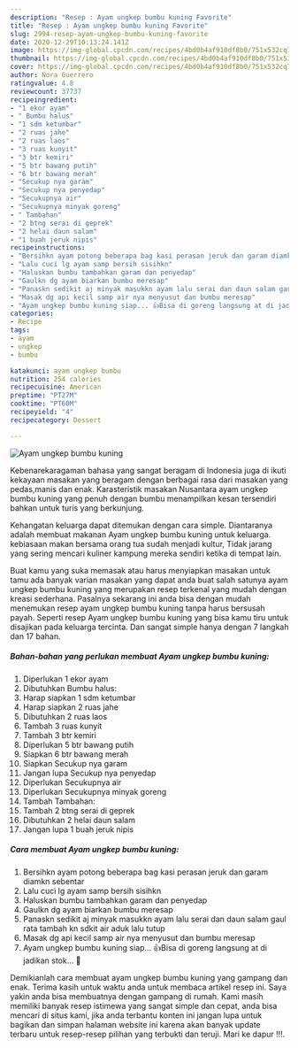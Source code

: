 ```yaml
---
description: "Resep : Ayam ungkep bumbu kuning Favorite"
title: "Resep : Ayam ungkep bumbu kuning Favorite"
slug: 2994-resep-ayam-ungkep-bumbu-kuning-favorite
date: 2020-12-29T10:13:24.141Z
image: https://img-global.cpcdn.com/recipes/4bd0b4af910df8b0/751x532cq70/ayam-ungkep-bumbu-kuning-foto-resep-utama.jpg
thumbnail: https://img-global.cpcdn.com/recipes/4bd0b4af910df8b0/751x532cq70/ayam-ungkep-bumbu-kuning-foto-resep-utama.jpg
cover: https://img-global.cpcdn.com/recipes/4bd0b4af910df8b0/751x532cq70/ayam-ungkep-bumbu-kuning-foto-resep-utama.jpg
author: Nora Guerrero
ratingvalue: 4.8
reviewcount: 37737
recipeingredient:
- "1 ekor ayam"
- " Bumbu halus"
- "1 sdm ketumbar"
- "2 ruas jahe"
- "2 ruas laos"
- "3 ruas kunyit"
- "3 btr kemiri"
- "5 btr bawang putih"
- "6 btr bawang merah"
- "Secukup nya garam"
- "Secukup nya penyedap"
- "Secukupnya air"
- "Secukupnya minyak goreng"
- " Tambahan"
- "2 btng serai di geprek"
- "2 helai daun salam"
- "1 buah jeruk nipis"
recipeinstructions:
- "Bersihkn ayam potong beberapa bag kasi perasan jeruk dan garam diamkn sebentar"
- "Lalu cuci lg ayam samp bersih sisihkn"
- "Haluskan bumbu tambahkan garam dan penyedap"
- "Gaulkn dg ayam biarkan bumbu meresap"
- "Panaskn sedikit aj minyak masukkn ayam lalu serai dan daun salam gaul rata tambah kn sdkit air aduk lalu tutup"
- "Masak dg api kecil samp air nya menyusut dan bumbu meresap"
- "Ayam ungkep bumbu kuning siap... 👍Bisa di goreng langsung at di jadikan stok... 🤗"
categories:
- Recipe
tags:
- ayam
- ungkep
- bumbu

katakunci: ayam ungkep bumbu 
nutrition: 254 calories
recipecuisine: American
preptime: "PT27M"
cooktime: "PT60M"
recipeyield: "4"
recipecategory: Dessert

---
```



![Ayam ungkep bumbu kuning](https://img-global.cpcdn.com/recipes/4bd0b4af910df8b0/751x532cq70/ayam-ungkep-bumbu-kuning-foto-resep-utama.jpg)

Kebenarekaragaman bahasa yang sangat beragam di Indonesia juga di ikuti kekayaan masakan yang beragam dengan berbagai rasa dari masakan yang pedas,manis dan enak. Karasteristik masakan Nusantara ayam ungkep bumbu kuning yang penuh dengan bumbu menampilkan kesan tersendiri bahkan untuk turis yang berkunjung.




Kehangatan keluarga dapat ditemukan dengan cara simple. Diantaranya adalah membuat makanan Ayam ungkep bumbu kuning untuk keluarga. kebiasaan makan bersama orang tua sudah menjadi kultur, Tidak jarang yang sering mencari kuliner kampung mereka sendiri ketika di tempat lain.

Buat kamu yang suka memasak atau harus menyiapkan masakan untuk tamu ada banyak varian masakan yang dapat anda buat salah satunya ayam ungkep bumbu kuning yang merupakan resep terkenal yang mudah dengan kreasi sederhana. Pasalnya sekarang ini anda bisa dengan mudah menemukan resep ayam ungkep bumbu kuning tanpa harus bersusah payah.
Seperti resep Ayam ungkep bumbu kuning yang bisa kamu tiru untuk disajikan pada keluarga tercinta. Dan sangat simple hanya dengan 7 langkah dan 17 bahan.


<!--inarticleads1-->

##### Bahan-bahan yang perlukan membuat Ayam ungkep bumbu kuning:

1. Diperlukan 1 ekor ayam
1. Dibutuhkan  Bumbu halus:
1. Harap siapkan 1 sdm ketumbar
1. Harap siapkan 2 ruas jahe
1. Dibutuhkan 2 ruas laos
1. Tambah 3 ruas kunyit
1. Tambah 3 btr kemiri
1. Diperlukan 5 btr bawang putih
1. Siapkan 6 btr bawang merah
1. Siapkan Secukup nya garam
1. Jangan lupa Secukup nya penyedap
1. Diperlukan Secukupnya air
1. Diperlukan Secukupnya minyak goreng
1. Tambah  Tambahan:
1. Tambah 2 btng serai di geprek
1. Dibutuhkan 2 helai daun salam
1. Jangan lupa 1 buah jeruk nipis




<!--inarticleads2-->

##### Cara membuat  Ayam ungkep bumbu kuning:

1. Bersihkn ayam potong beberapa bag kasi perasan jeruk dan garam diamkn sebentar
1. Lalu cuci lg ayam samp bersih sisihkn
1. Haluskan bumbu tambahkan garam dan penyedap
1. Gaulkn dg ayam biarkan bumbu meresap
1. Panaskn sedikit aj minyak masukkn ayam lalu serai dan daun salam gaul rata tambah kn sdkit air aduk lalu tutup
1. Masak dg api kecil samp air nya menyusut dan bumbu meresap
1. Ayam ungkep bumbu kuning siap... 👍Bisa di goreng langsung at di jadikan stok... 🤗




Demikianlah cara membuat ayam ungkep bumbu kuning yang gampang dan enak. Terima kasih untuk waktu anda untuk membaca artikel resep ini. Saya yakin anda bisa membuatnya dengan gampang di rumah. Kami masih memiliki banyak resep istimewa yang sangat simple dan cepat, anda bisa mencari di situs kami, jika anda terbantu konten ini jangan lupa untuk bagikan dan simpan halaman website ini karena akan banyak update terbaru untuk resep-resep pilihan yang terbukti dan teruji. Mari ke dapur !!!. 
